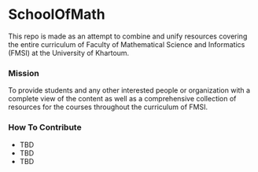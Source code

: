 # SchoolOfMath
This repo is made as an attempt to combine and unify resources covering the entire curriculum of Faculty of Mathematical Science and Informatics (FMSI) at the University of Khartoum.
### Mission
To provide students and any other interested people or organization with a complete view of the content as well as a comprehensive collection of resources for the courses throughout the curriculum of FMSI.
### How To Contribute
- TBD
- TBD
- TBD


